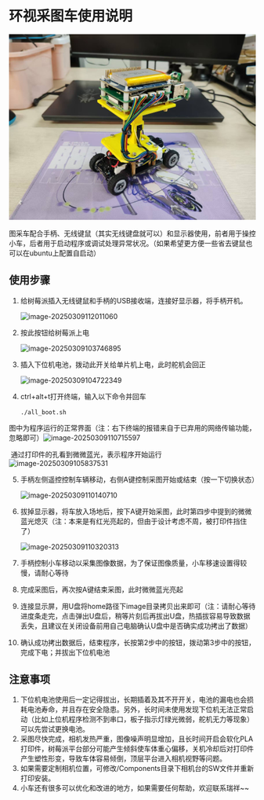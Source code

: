 # 环视采图车使用说明

![image-20250309102941699](./assets/image-20250309102941699.png)

图采车配合手柄、无线键鼠（其实无线键盘就可以）和显示器使用，前者用于操控小车，后者用于启动程序或调试处理异常状况。（如果希望更方便一些省去键鼠也可以在ubuntu上配置自启动）



## 使用步骤

1. 给树莓派插入无线键鼠和手柄的USB接收端，连接好显示器，将手柄开机。

    ![image-20250309112011060](../assets/post-pics/image-20250309112011060.png)

2. 按此按钮给树莓派上电

    ![image-20250309103746895](../assets/post-pics/image-20250309103746895.png)

3. 插入下位机电池，拨动此开关给单片机上电，此时舵机会回正

    ![image-20250309104722349](../assets/post-pics/image-20250309104722349.png)

4. ctrl+alt+t打开终端，输入以下命令并回车

    ```shell
    ./all_boot.sh
    ```

​	图中为程序运行的正常界面（注：右下终端的报错来自于已弃用的网络传输功能，忽略即可）![image-20250309110715597](../assets/post-pics/image-20250309110715597.png)

​	通过打印件的孔看到微微蓝光，表示程序开始运行![image-20250309105837531](../assets/post-pics/image-20250309105837531.png)

5. 手柄左侧遥控控制车辆移动，右侧A键控制采图开始或结束（按一下切换状态）

    ![image-20250309110140710](../assets/post-pics/image-20250309110140710.png)

6. 拔掉显示器，将车放入场地后，按下A键开始采图，此时第四步中提到的微微蓝光熄灭（注：本来是有红光亮起的，但由于设计考虑不周，被打印件挡住了）

    ![image-20250309110320313](../assets/post-pics/image-20250309110320313.png)

7. 手柄控制小车移动以采集图像数据，为了保证图像质量，小车移速设置得较慢，请耐心等待
8. 完成采图后，再次按A键结束采图，此时微微蓝光亮起
9. 连接显示屏，用U盘将home路径下image目录拷贝出来即可（注：请耐心等待进度条走完，点击弹出U盘后，稍等片刻后再拔出U盘，热插拔容易导致数据丢失，且建议在关闭设备前用自己电脑确认U盘中是否确实成功拷出了数据）
10. 确认成功拷出数据后，结束程序，长按第2步中的按钮，拨动第3步中的按钮，完成下电；并拔出下位机电池



## 注意事项

1. 下位机电池使用后一定记得拔出，长期插着及其不开开关，电池的漏电也会损耗电池寿命，并且存在安全隐患。另外，长时间未使用发现下位机无法正常启动（比如上位机程序检测不到串口，板子指示灯绿光微弱，舵机无力等现象）可以先尝试更换电池。
2. 采图尽快完成，相机发热严重，图像噪声明显增加，且长时间开启会软化PLA打印件，树莓派平台部分可能产生倾斜使车体重心偏移，关机冷却后对打印件产生塑性形变，导致车体容易倾倒，顶层平台进入相机视野等问题。
3. 如果需要定制相机位置，可修改/Components目录下相机台的SW文件并重新打印安装。
4. 小车还有很多可以优化和改进的地方，如果需要任何帮助，欢迎联系瑞祥~~